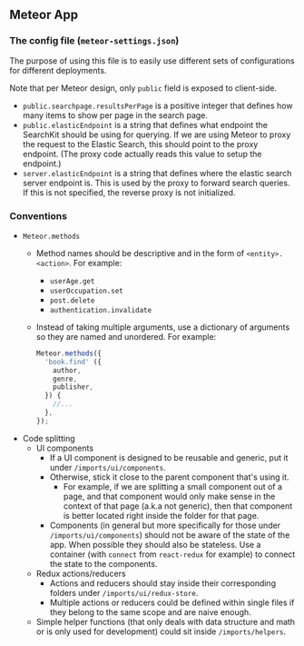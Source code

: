 ## Meteor App

### The config file (`meteor-settings.json`)

The purpose of using this file is to easily use different sets of configurations for different deployments.

Note that per Meteor design, only `public` field is exposed to client-side.

- `public.searchpage.resultsPerPage` is a positive integer that defines how many items to show per page in the search page.
- `public.elasticEndpoint` is a string that defines what endpoint the SearchKit should be using for querying.
    If we are using Meteor to proxy the request to the Elastic Search, this should point to the proxy endpoint.
    (The proxy code actually reads this value to setup the endpoint.)
- `server.elasticEndpoint` is a string that defines where the elastic search server endpoint is. This is used by the proxy to forward search queries. If this is not specified, the reverse proxy is not initialized.

### Conventions

- `Meteor.methods`
    - Method names should be descriptive and in the form of `<entity>.<action>`. For example:
        - `userAge.get`
        - `userOccupation.set`
        - `post.delete`
        - `authentication.invalidate`
    - Instead of taking multiple arguments, use a dictionary of arguments so they are named and unordered. For example:

        ```JavaScript
        Meteor.methods({
          'book.find' ({
            author,
            genre,
            publisher,
          }) {
            //...
          },
        });
        ```
- Code splitting
    - UI components
        - If a UI component is designed to be reusable and generic, put it under `/imports/ui/components`.
        - Otherwise, stick it close to the parent component that's using it.
            - For example, if we are splitting a small component out of a page, and that component would only make sense in the context of that page (a.k.a not generic), then that component is better located right inside the folder for that page.
        - Components (in general but more specifically for those under `/imports/ui/components`) should not be aware of the state of the app. When possible they should also be stateless. Use a container (with `connect` from `react-redux` for example) to connect the state to the components.
    - Redux actions/reducers
        - Actions and reducers should stay inside their corresponding folders under `/imports/ui/redux-store`.
        - Multiple actions or reducers could be defined within single files if they belong to the same scope and are naive enough.
    - Simple helper functions (that only deals with data structure and math or is only used for development) could sit inside `/imports/helpers`.
